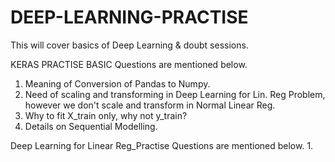 # DEEP-LEARNING-PRACTISE
This will cover basics of Deep Learning & doubt sessions.





KERAS PRACTISE BASIC
Questions are mentioned below.

1. Meaning of Conversion of Pandas to Numpy.
2. Need of scaling and transforming in Deep Learning for Lin. Reg Problem, however we don't scale and transform in Normal Linear Reg.
3. Why to fit X_train only, why not y_train?
4. Details on Sequential Modelling.






Deep Learning for Linear Reg_Practise
Questions are mentioned below.
1.